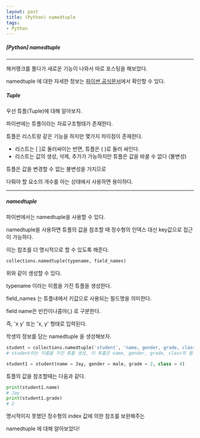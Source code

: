 ```yaml
---
layout: post
title: (Python) namedtuple
tags:
- Python
---
```


##### [Python] namedtuple

---

해커랭크를 풀다가 새로운 기능이 나와서 따로 포스팅을 해보았다. 

namedtuple 에 대한 자세한 정보는 [파이썬 공식문서](https://docs.python.org/2/library/collections.html#collections.namedtuple)에서 확인할 수 있다.



##### Tuple

우선 튜플(Tuple)에 대해 알아보자.

파이썬에는 튜플이라는 자료구조형태가 존재한다.

튜플은 리스트랑 같은 기능을 하지만 몇가지 차이점이 존재한다.

- 리스트는 [ ]로 둘러싸이는 반면, 튜플은 ( )로 둘러 싸인다.
- 리스트는 값의 생성, 삭제, 추가가 가능하지만 튜플은 값을 바꿀 수 없다 (불변성)



튜플은 값을 변경할 수 없는 불변성을 가지므로 

다뤄야 할 요소의 개수를 아는 상태에서 사용하면 용이하다.

---



##### namedtuple

파이썬에서는 namedtuple을 사용할 수 있다.

namedtuple을 사용하면 튜플의 값을 참조할 때 정수형의 인덱스 대신 key값으로 접근이 가능하다.

이는 참조를 더 명시적으로 할 수 있도록 해준다.



```python
collections.namedtuple(typename, field_names)
```

위와 같이 생성할 수 있다.

typename 이라는 이름을 가진 튜플을 생성한다.

field_names 는 튜플내에서 키값으로 사용되는 필드명을 의미한다.

field name은 빈칸이나콤마(,) 로 구분한다.

즉, 'x y' 또는 'x, y' 형태로 입력된다.



학생의 정보를 담는 namedtuple 을 생성해보자.

```python
student = collections.namedtuple('student', 'name, gender, grade, class')
# student라는 이름을 가진 튜플 생성, 이 튜플은 name, gender, grade, class의 필드를 가진다.

student1 = student(name = Jay, gender = male, grade = 2, class = 4)
```

튜플의 값을 참조할때는 다음과 같다.

```python
print(student1.name)
# Jay
print(student1.grade)
# 2
```



명시적이지 못했던 정수형의 index 값에 의한 참조를 보완해주는

namedtuple 에 대해 알아보았다! 

